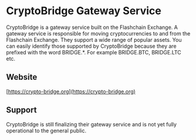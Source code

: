 # CryptoBridge Gateway Service

CryptoBridge is a gateway service built on the Flashchain Exchange. A gateway service is responsible for moving cryptocurrencies to and from the Flashchain Exchange. They support a wide range of popular assets. You can easily identify those supported by CryptoBridge because they are prefixed with the word BRIDGE.*. For example BRIDGE.BTC, BRIDGE.LTC etc.

## Website
[https://crypto-bridge.org](https://crypto-bridge.org)

## Support
CryptoBridge is still finalizing their gateway service and is not yet fully operational to the general public.